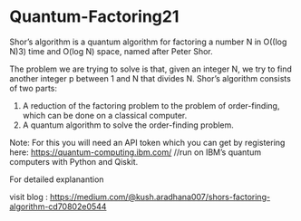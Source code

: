 # Quantum-Factoring21
Shor’s algorithm is a quantum algorithm for factoring a number N in O((log N)3) time and O(log N) space, named after Peter Shor.

The problem we are trying to solve is that, given an integer N, we try to find another integer p between 1 and N that divides N.
Shor’s algorithm consists of two parts:
1. A reduction of the factoring problem to the problem of order-finding, which can be done on a classical computer.
2. A quantum algorithm to solve the order-finding problem.


Note: For this you will need an API token which you can get by registering here: https://quantum-computing.ibm.com/ 
//run on IBM’s quantum computers with Python and Qiskit. 


For detailed explanantion

visit blog : https://medium.com/@kush.aradhana007/shors-factoring-algorithm-cd70802e0544
